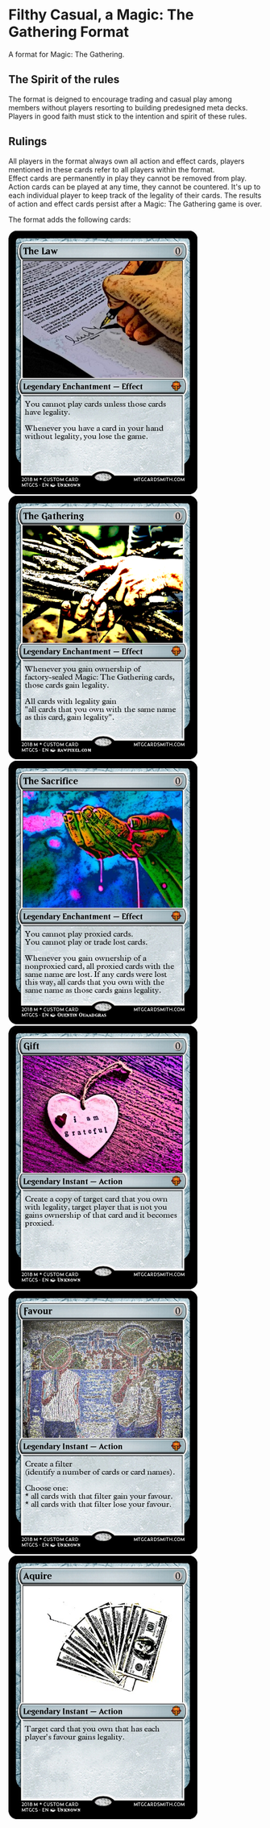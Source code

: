 # Filthy Casual, a Magic: The Gathering Format

A format for Magic: The Gathering.

## The Spirit of the rules 
The format is deigned to encourage trading and casual play among members without players resorting to building predesigned meta decks. Players in good faith must stick to the intention and spirit of these rules.

## Rulings
All players in the format always own all action and effect cards, players mentioned in these cards refer to all players within the format.  
Effect cards are permanently in play they cannot be removed from play.
Action cards can be played at any time, they cannot be countered.
It's up to each individual player to keep track of the legality of their cards.
The results of action and effect cards persist after a Magic: The Gathering game is over.

The format adds the following cards:

![The Law](cards/The_Law.png)
![The Gathering](cards/The_Gathering.png)  
![The Sacrifice](cards/The_Sacrifice.png)
![Gift](cards/Gift.png)  
![Favour](cards/Favour.png)
![Aquire](cards/Aquire.png)  
